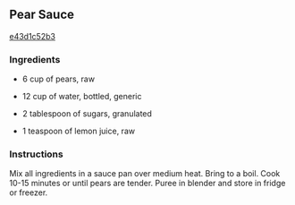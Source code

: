 ## Pear Sauce

[e43d1c52b3](http://www.food.com/recipe/pear-sauce-137864)

### Ingredients

 - 6 cup of pears, raw

 - 12 cup of water, bottled, generic

 - 2 tablespoon of sugars, granulated

 - 1 teaspoon of lemon juice, raw

### Instructions

Mix all ingredients in a sauce pan over medium heat. Bring to a boil. Cook 10-15 minutes or until pears are tender. Puree in blender and store in fridge or freezer.